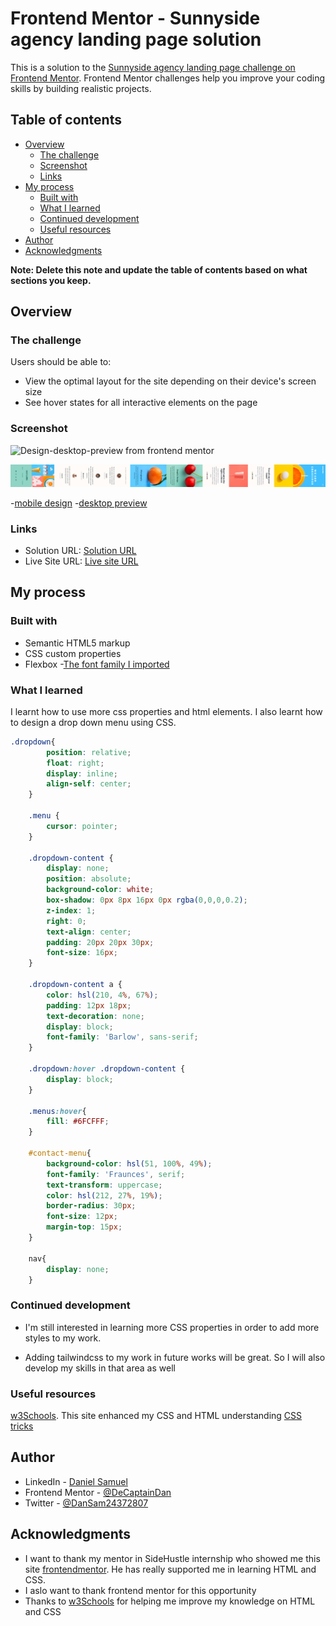 # Frontend Mentor - Sunnyside agency landing page solution

This is a solution to the [Sunnyside agency landing page challenge on Frontend Mentor](https://www.frontendmentor.io/challenges/sunnyside-agency-landing-page-7yVs3B6ef). Frontend Mentor challenges help you improve your coding skills by building realistic projects.

## Table of contents

- [Overview](#overview)
  - [The challenge](#the-challenge)
  - [Screenshot](#screenshot)
  - [Links](#links)
- [My process](#my-process)
  - [Built with](#built-with)
  - [What I learned](#what-i-learned)
  - [Continued development](#continued-development)
  - [Useful resources](#useful-resources)
- [Author](#author)
- [Acknowledgments](#acknowledgments)

**Note: Delete this note and update the table of contents based on what sections you keep.**

## Overview

### The challenge

Users should be able to:

- View the optimal layout for the site depending on their device's screen size
- See hover states for all interactive elements on the page

### Screenshot

![Design-desktop-preview from frontend mentor](./design/desktop-preview.jpg)

![Design-mobile-preview from frontend mentor](./design/mobile-design.jpg)

-[mobile design](./screenshots/mobile-view.png)
-[desktop preview](./screenshots/desktop-view.png)

### Links

- Solution URL: [Solution URL](https://www.frontendmentor.io/solutions/responsive-landing-page-using-css-flexbox-f7wwnBubd)
- Live Site URL: [Live site URL](https://decaptaindan.github.io/sunnyside-agency-landing-page-main/)

## My process

### Built with

- Semantic HTML5 markup
- CSS custom properties
- Flexbox
-[The font family I imported](https://fonts.googleapis.com/css2?family=Barlow:wght@600&family=Fraunces:wght@700;900&display=swap)


### What I learned

I learnt how to use more css properties and html elements. I also learnt how to design a drop down menu using CSS.

```CSS
.dropdown{
        position: relative;
        float: right;
        display: inline;
        align-self: center;
    }

    .menu {
        cursor: pointer;
    }

    .dropdown-content {
        display: none;
        position: absolute;
        background-color: white;
        box-shadow: 0px 8px 16px 0px rgba(0,0,0,0.2);
        z-index: 1;
        right: 0;
        text-align: center;
        padding: 20px 20px 30px;
        font-size: 16px;
    }

    .dropdown-content a {
        color: hsl(210, 4%, 67%);
        padding: 12px 18px;
        text-decoration: none;
        display: block;
        font-family: 'Barlow', sans-serif;
    }

    .dropdown:hover .dropdown-content {
        display: block;
    }

    .menus:hover{
        fill: #6FCFFF;
    }

    #contact-menu{
        background-color: hsl(51, 100%, 49%);
        font-family: 'Fraunces', serif;
        text-transform: uppercase;
        color: hsl(212, 27%, 19%);
        border-radius: 30px;
        font-size: 12px;
        margin-top: 15px;
    }

    nav{
        display: none;
    }
```

### Continued development

- I'm still interested in learning more CSS properties in order to add more styles to my work.

- Adding tailwindcss to my work in future works will be great. So I will also develop my skills in that area as well

### Useful resources

[w3Schools](https://my-learning.w3schools.com/). This site enhanced my CSS and HTML understanding
[CSS tricks](css-tricks.com)

## Author

- LinkedIn - [Daniel Samuel](https://www.linkedin.com/in/daniel-samuel-73190017b/)
- Frontend Mentor - [@DeCaptainDan](https://www.frontendmentor.io/profile/DeCaptainDan)
- Twitter - [@DanSam24372807](https://www.twitter.com/@DanSam24372807)

## Acknowledgments

- I want to thank my mentor in SideHustle internship who showed me this site [frontendmentor](https://www.frontendmentor.io). He has really supported me in learning HTML and CSS.
- I aslo want to thank frontend mentor for this opportunity
- Thanks to [w3Schools](https://my-learning.w3schools.com/) for helping me improve my knowledge on HTML and CSS
